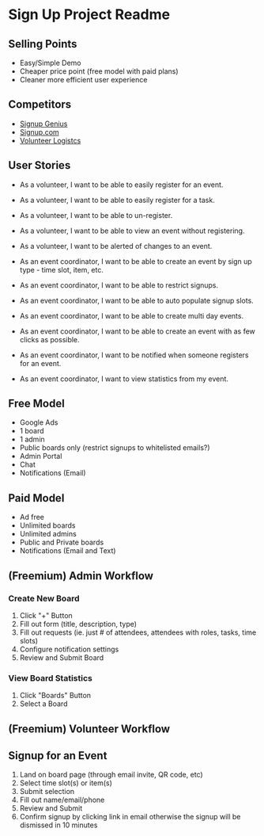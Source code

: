 # Sign Up Project Readme

## Selling Points
- Easy/Simple Demo
- Cheaper price point (free model with paid plans)
- Cleaner more efficient user experience

## Competitors
- [Signup Genius](https://www.signupgenius.com/)
- [Signup.com](https://www.signup.com/)
- [Volunteer Logistcs](https://www.volgistics.com/)

## User Stories
- As a volunteer, I want to be able to easily register for an event.
- As a volunteer, I want to be able to easily register for a task.
- As a volunteer, I want to be able to un-register.
- As a volunteer, I want to be able to view an event without registering.
- As a volunteer, I want to be alerted of changes to an event.

- As an event coordinator, I want to be able to create an event by sign up type - time slot, item, etc.
- As an event coordinator, I want to be able to restrict signups.
- As an event coordinator, I want to be able to auto populate signup slots.
- As an event coordinator, I want to be able to create multi day events.
- As an event coordinator, I want to be able to create an event with as few clicks as possible.
- As an event coordinator, I want to be notified when someone registers for an event.
- As an event coordinator, I want to view statistics from my event.

## Free Model
- Google Ads
- 1 board
- 1 admin
- Public boards only (restrict signups to whitelisted emails?)
- Admin Portal
- Chat
- Notifications (Email)

## Paid Model
- Ad free
- Unlimited boards
- Unlimited admins
- Public and Private boards
- Notifications (Email and Text)

## (Freemium) Admin Workflow

### Create New Board
1. Click "+" Button
2. Fill out form (title, description, type)
3. Fill out requests (ie. just # of attendees, attendees with roles, tasks, time slots)
4. Configure notification settings
5. Review and Submit Board

### View Board Statistics
1. Click "Boards" Button
2. Select a Board

## (Freemium) Volunteer Workflow

## Signup for an Event
1. Land on board page (through email invite, QR code, etc)
2. Select time slot(s) or item(s)
3. Submit selection
4. Fill out name/email/phone
5. Review and Submit
6. Confirm signup by clicking link in email otherwise the signup will be dismissed in 10 minutes
